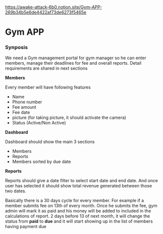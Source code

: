 https://awake-attack-6b0.notion.site/Gym-APP-269b34b5e6de4422af73de6273f5465e

# Gym APP

<!-- **Synopsis** -->
### Synposis

We need a Gym management portal for gym manager so he can enter members, manage their deadlines for fee and overall reports. Detail requirements are shared in next sections

**Members**

Every member will have following features

- Name
- Phone number
- Fee amount
- Fee date
- picture (for taking picture, it should activate the camera)
- Status (Active/Non Active)

**Dashboard**

Dashboard should show the main 3 sections

- Members
- Reports
- Members sorted by due date

**Reports**

Reports should give a date filter to select start date and end date. And once user has selected it should show total revenue generated between those two dates.

Basically there is a 30 days cycle for every member. For example if a member submits fee on 13th of every month. Once he submits the fee, gym admin will mark it as paid and his money will be added to included in the calculations of report. 2 days before 13 of next month, it will change the status from **paid** to **due** and it will start showing up in the list of members having payment due